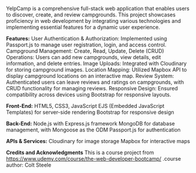 YelpCamp is a comprehensive full-stack web application that enables users to discover, create, and review campgrounds. This project showcases proficiency in web development by integrating various technologies and implementing essential features for a dynamic user experience.

**Features:**
User Authentication & Authorization: Implemented using Passport.js to manage user registration, login, and access control.
Campground Management: Create, Read, Update, Delete (CRUD) Operations: Users can add new campgrounds, view details, edit information, and delete entries.
Image Uploads: Integrated with Cloudinary for storing campground images.
Location Mapping: Utilized Mapbox API to display campground locations on an interactive map.
Review System: Authenticated users can leave reviews and ratings on campgrounds, with CRUD functionality for managing reviews.
Responsive Design: Ensured compatibility across devices using Bootstrap for responsive layouts.

**Front-End:**
HTML5, CSS3, JavaScript
EJS (Embedded JavaScript Templates) for server-side rendering
Bootstrap for responsive design

**Back-End:**
Node.js with Express.js framework
MongoDB for database management, with Mongoose as the ODM
Passport.js for authentication

**APIs & Services:**
Cloudinary for image storage
Mapbox for interactive maps

**Credits and Acknowledgments**
This is a course project from
https://www.udemy.com/course/the-web-developer-bootcamp/ .course author: Colt Steele

